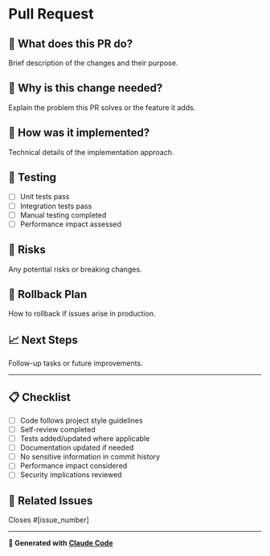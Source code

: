 # Pull Request

## 🎯 What does this PR do?

Brief description of the changes and their purpose.

## 🤔 Why is this change needed?

Explain the problem this PR solves or the feature it adds.

## 🔧 How was it implemented?

Technical details of the implementation approach.

## 🧪 Testing

- [ ] Unit tests pass
- [ ] Integration tests pass
- [ ] Manual testing completed
- [ ] Performance impact assessed

## 🚨 Risks

Any potential risks or breaking changes.

## 🔄 Rollback Plan

How to rollback if issues arise in production.

## 📈 Next Steps

Follow-up tasks or future improvements.

---

## 📋 Checklist

- [ ] Code follows project style guidelines
- [ ] Self-review completed
- [ ] Tests added/updated where applicable
- [ ] Documentation updated if needed
- [ ] No sensitive information in commit history
- [ ] Performance impact considered
- [ ] Security implications reviewed

## 🔗 Related Issues

Closes #[issue_number]

---

**🤖 Generated with [Claude Code](https://claude.ai/code)**